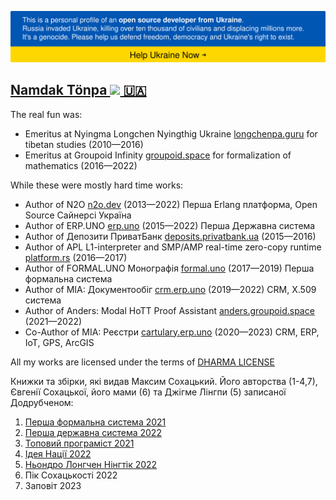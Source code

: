 [![SWUbanner](https://raw.githubusercontent.com/vshymanskyy/StandWithUkraine/main/banner-personal-page.svg)](https://vshymanskyy.github.io/StandWithUkraine)

<h2 style="white-space: nowrap;"><a itemprop="sameAs" content="https://orcid.org/0000-0001-7127-8796" href="https://orcid.org/0000-0001-7127-8796" target="orcid.widget" rel="me noopener noreferrer" style="vertical-align:top;white-space: nowrap;">Namdak Tönpa <img src="https://orcid.org/sites/default/files/images/orcid_16x16.png"> 🇺🇦</a></h2>

The real fun was:

* Emeritus at Nyingma Longchen Nyingthig Ukraine <a href="https://longchenpa.guru">longchenpa.guru</a> for tibetan studies (2010—2016)
* Emeritus at Groupoid Infinity <a href="https://groupoid.space">groupoid.space</a> for formalization of mathematics (2016—2022)

While these were mostly hard time works:

* Author of N2O <a href="https://n2o.dev">n2o.dev</a> (2013—2022) Перша Erlang платформа, Open Source Сайнерсі Україна
* Author of ERP.UNO <a href="https://erp.uno">erp.uno</a> (2015—2022) Перша Державна система
* Author of Депозити ПриватБанк <a href="https://deposits.privatbank.ua/static/doc/index.htm">deposits.privatbank.ua</a> (2015—2016)
* Author of APL L1-interpreter and SMP/AMP real-time zero-copy runtime <a href="https://github.com/o83/n2o">platform.rs</a> (2016—2017)
* Author of FORMAL.UNO Монографія <a href="https://formal.uno">formal.uno</a> (2017—2019) Перша формальна система
* Author of МІА: Документообіг <a href="https://crm.erp.uno">crm.erp.uno</a> (2019—2022) CRM, X.509 система
* Author of Anders: Modal HoTT Proof Assistant <a href="https://anders.groupoid.space">anders.groupoid.space</a> (2021—2022)
* Co-Author of МІА: Реєстри <a href="https://cartulary.erp.uno">cartulary.erp.uno</a> (2020—2023) CRM, ERP, IoT, GPS, ArcGIS

All my works are licensed under the terms of <a href="https://5ht.co/license/">DHARMA LICENSE</a>

Книжки та збірки, які видав Максим Сохацький. Його авторства (1-4,7), Євгенії Сохацької, його мами (6) та Джігме Лінгпи (5) записаної Додрубченом:

1. <a href="https://formal.uno/monography.pdf">Перша формальна система 2021</a> 
2. <a href="https://formal.uno/tex/books/erp/erp.pdf">Перша державна система 2022</a>
3. <a href="https://longchenpa.github.io/top/texts/top.pdf">Топовий програміст 2021</a>
4. <a href="https://longchenpa.github.io/top/texts/top.pdf">Ідея Нації 2022</a>
5. <a href="https://longchenpa.guru/gter.ma/snying.thig.rtsa.pod/texts/sngon.'gro/index.pdf">Ньондро Лонгчен Нінгтік 2022</a>
6. Пік Сохацькості 2022
7. Заповіт 2023
